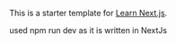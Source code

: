 This is a starter template for [Learn Next.js](https://nextjs.org/learn).

used npm run dev as it is written in NextJs

